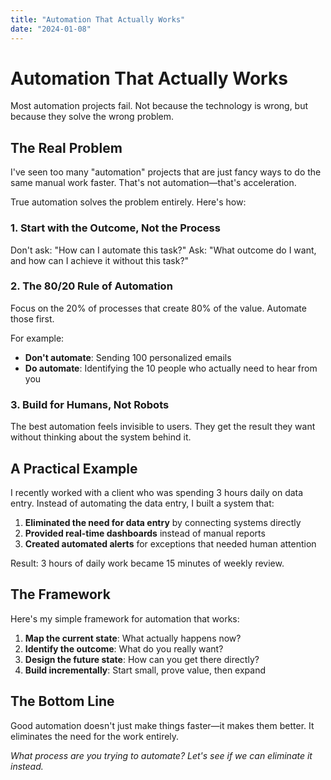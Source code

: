 ```yaml
---
title: "Automation That Actually Works"
date: "2024-01-08"
---
```


# Automation That Actually Works

Most automation projects fail. Not because the technology is wrong, but because they solve the wrong problem.

## The Real Problem

I've seen too many "automation" projects that are just fancy ways to do the same manual work faster. That's not automation—that's acceleration.

True automation solves the problem entirely. Here's how:

### 1. Start with the Outcome, Not the Process

Don't ask: "How can I automate this task?"
Ask: "What outcome do I want, and how can I achieve it without this task?"

### 2. The 80/20 Rule of Automation

Focus on the 20% of processes that create 80% of the value. Automate those first.

For example:
- **Don't automate**: Sending 100 personalized emails
- **Do automate**: Identifying the 10 people who actually need to hear from you

### 3. Build for Humans, Not Robots

The best automation feels invisible to users. They get the result they want without thinking about the system behind it.

## A Practical Example

I recently worked with a client who was spending 3 hours daily on data entry. Instead of automating the data entry, I built a system that:

1. **Eliminated the need for data entry** by connecting systems directly
2. **Provided real-time dashboards** instead of manual reports
3. **Created automated alerts** for exceptions that needed human attention

Result: 3 hours of daily work became 15 minutes of weekly review.

## The Framework

Here's my simple framework for automation that works:

1. **Map the current state**: What actually happens now?
2. **Identify the outcome**: What do you really want?
3. **Design the future state**: How can you get there directly?
4. **Build incrementally**: Start small, prove value, then expand

## The Bottom Line

Good automation doesn't just make things faster—it makes them better. It eliminates the need for the work entirely.

*What process are you trying to automate? Let's see if we can eliminate it instead.*
